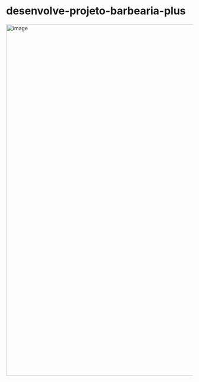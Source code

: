 # desenvolve-projeto-barbearia-plus

<img width="947" alt="image" src="https://github.com/daytrevisan/desenvolve-projeto-barbearia-plus/assets/110201520/6ff84d29-63cf-4c38-b2e7-287bbf885fc0">
